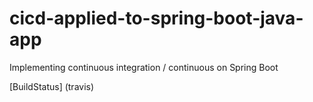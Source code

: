 # cicd-applied-to-spring-boot-java-app
Implementing continuous integration / continuous on Spring Boot

[BuildStatus] (travis)
